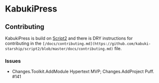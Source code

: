 # KabukiPress

## Contributing

KabukiPress is build on [Script2](https://github.com/kabuki-starship/script2) and there is DRY instructions for contributing in the `[/docs/contributing.md](https://github.com/kabuki-starship/script2/blob/master/docs/contributing.md)` file.

### Issues

* Changes.Toolkit.AddModule Hypertext MVP; Changes.AddProject Puff. #141

